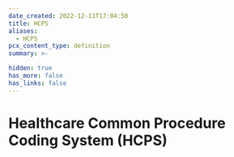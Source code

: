 ```yaml
---
date_created: 2022-12-11T17:04:50
title: HCPS
aliases:
  - HCPS
pcx_content_type: definition
summary: >-

hidden: true
has_more: false
has_links: false
---
```


# Healthcare Common Procedure Coding System (HCPS)
